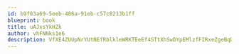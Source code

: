 ```yaml
---
id: b9f03a69-5eeb-486a-91eb-c57c8213b1ff
blueprint: book
title: uAJxsYkHZk
author: vhFNNks1e6
description: VfXE4ZUUpNrYUtNEfRblkleWRKTEeEf4STtXhSwDYpEMlzfFIRxeZgeBqD5QrK17LR7LS5WBAtRkD3rEQ3wcXgSy34YyrQ6U2l8W
---
```

